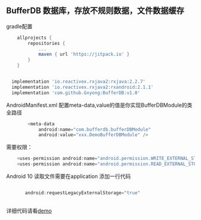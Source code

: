 ## BufferDB 数据库，存放不规则数据，文件数据缓存

gradle配置
```groovy
	allprojects {
		repositories {
			...
			maven { url 'https://jitpack.io' }
		}
	}
```

```groovy

  implementation 'io.reactivex.rxjava2:rxjava:2.2.7'
  implementation 'io.reactivex.rxjava2:rxandroid:2.1.1'
  implementation 'com.github.Gxyong:BufferDB:v1.0'
```
AndroidManifest.xml 配置meta-data,value的值是你实现BufferDBModule的类全路径
```groovy
    	<meta-data
            android:name="com.bufferdb.bufferDBModule"
            android:value="xxx.DemoBufferDBModule" />

```
需要权限：
```groovy
	<uses-permission android:name="android.permission.WRITE_EXTERNAL_STORAGE"/>
	<uses-permission android:name="android.permission.READ_EXTERNAL_STORAGE"/>
```  
Android 10 读取文件需要在application 添加一行代码
```groovy

       android:requestLegacyExternalStorage="true"
 
```
详细代码请看[demo](https://github.com/Gxyong/BufferDB/tree/master/app/src/main/java/com/buffer)
